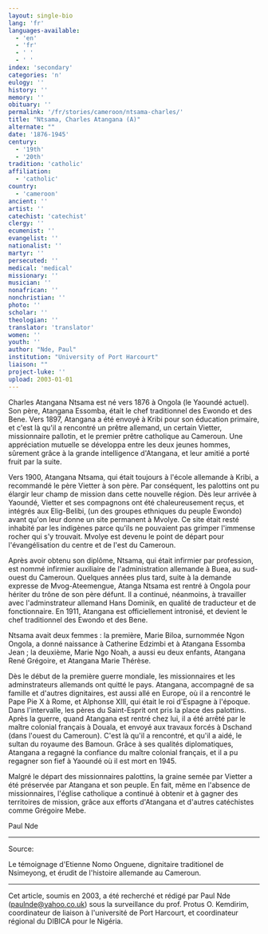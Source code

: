 ```yaml
---
layout: single-bio
lang: 'fr'
languages-available:
  - 'en'
  - 'fr'
  - ' '
  - ' '
index: 'secondary'
categories: 'n'
eulogy: ''
history: ''
memory: ''
obituary: ''
permalink: '/fr/stories/cameroon/ntsama-charles/'
title: "Ntsama, Charles Atangana (A)"
alternate: ""
date: '1876-1945'
century:
  - '19th'
  - '20th'
tradition: 'catholic'
affiliation:
  - 'catholic'
country:
  - 'cameroon'
ancient: ''
artist: ''
catechist: 'catechist'
clergy: ''
ecumenist: ''
evangelist: ''
nationalist: ''
martyr: ''
persecuted: ''
medical: 'medical'
missionary: ''
musician: ''
nonafrican: ''
nonchristian: ''
photo: ''
scholar: ''
theologian: ''
translator: 'translator'
women: ''
youth: ''
author: "Nde, Paul"
institution: "University of Port Harcourt"
liaison: ""
project-luke: ''
upload: 2003-01-01
---
```




Charles Atangana Ntsama est né vers 1876 à Ongola (le Yaoundé actuel).  Son père, Atangana Essomba, était le chef traditionnel des Ewondo et des Bene.  Vers 1897, Atangana a été envoyé à Kribi pour son éducation primaire, et c'est là qu'il a rencontré un prêtre allemand, un certain Vietter, missionnaire pallotin, et le premier prêtre catholique au Cameroun.  Une appréciation mutuelle se développa entre les deux jeunes hommes, sûrement grâce à la grande intelligence d'Atangana, et leur amitié a porté fruit par la suite.

Vers 1900, Atangana Ntsama, qui était toujours à l'école allemande à Kribi, a recommandé le père Vietter à son père.  Par conséquent, les palottins ont pu élargir leur champ de mission dans cette nouvelle région.  Dès leur arrivée à Yaoundé, Vietter et ses compagnons ont été chaleureusement reçus, et intégrés aux Elig-Belibi, (un des groupes ethniques du peuple Ewondo) avant qu'on leur donne un site permanent à Mvolye.  Ce site était resté inhabité par les indigènes parce qu'ils ne pouvaient pas grimper l'immense rocher qui s'y trouvait.  Mvolye est devenu le point de départ pour l'évangélisation du centre et de l'est du Cameroun.

Après avoir obtenu son diplôme, Ntsama, qui était infirmier par profession, est nommé infirmier auxiliaire de l'administration allemande à Buea, au sud-ouest du Cameroun. Quelques années plus tard, suite à la demande expresse de Mvog-Ateemengue, Atanga Ntsama est rentré à Ongola pour hériter du trône de son père défunt.  Il a continué, néanmoins, à travailler avec l'adminstrateur allemand Hans Dominik, en qualité de traducteur et de fonctionnaire.  En 1911, Atangana est officiellement intronisé, et devient le chef traditionnel des Ewondo et des Bene.

Ntsama avait deux femmes : la première, Marie Biloa, surnommée Ngon Ongola, a donné naissance à Catherine Edzimbi et à Atangana Essomba Jean ; la deuxième, Marie Ngo Noah, a aussi eu deux enfants, Atangana René Grégoire, et Atangana Marie Thérèse.

Dès le début de la première guerre mondiale, les missionnaires et les adminstrateurs allemands ont quitté le pays.  Atangana, accompagné de sa famille et d'autres dignitaires, est aussi allé en Europe, où il a rencontré le Pape Pie X à Rome, et Alphonse XIII, qui était le roi d'Espagne à l'époque.  Dans l'intervalle, les pères du Saint-Esprit ont pris la place des palottins.  Après la guerre, quand Atangana est rentré chez lui, il a été arrêté par le maître colonial français à Douala, et envoyé aux travaux forcés à Dschand (dans l'ouest du Cameroun).  C'est là qu'il a rencontré, et qu'il a aidé, le sultan du royaume des Bamoun.  Grâce à ses qualités diplomatiques, Atangana a regagné la confiance du maître colonial français, et il a pu regagner son fief à Yaoundé o&#249; il est mort en 1945.

Malgré le départ des missionnaires palottins, la graine semée par Vietter a été préservée par Atangana et son peuple.  En fait, même en l'absence de missionnaires, l'église catholique a continué &agrave; obtenir et à gagner des territoires de mission, grâce aux efforts d'Atangana et d'autres catéchistes comme Grégoire Mebe.

Paul Nde

---

Source:

Le témoignage d'Etienne Nomo Onguene, dignitaire traditionel de Nsimeyong, et érudit de l'histoire allemande au Cameroun.

---

Cet article, soumis en 2003, a été recherché et rédigé par Paul Nde (paulnde@yahoo.co.uk) sous la surveillance du prof. Protus O. Kemdirim, coordinateur de liaison à l'université de Port Harcourt, et coordinateur régional du DIBICA pour le Nigéria.
